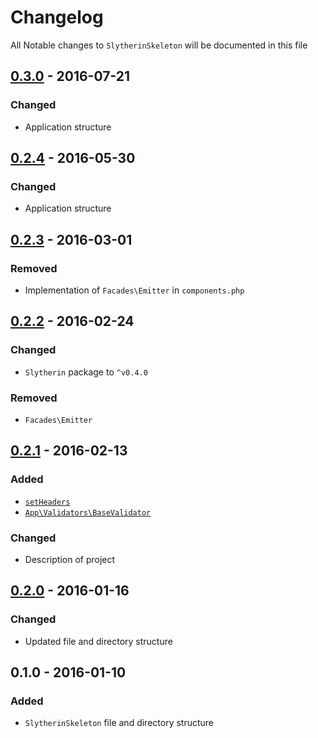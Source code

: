 # Changelog

All Notable changes to `SlytherinSkeleton` will be documented in this file

## [0.3.0](https://github.com/rougin/slytherin-skeleton/compare/v0.2.4...v0.3.0) - 2016-07-21

### Changed
- Application structure

## [0.2.4](https://github.com/rougin/slytherin-skeleton/compare/v0.2.3...v0.2.4) - 2016-05-30

### Changed
- Application structure

## [0.2.3](https://github.com/rougin/slytherin-skeleton/compare/v0.2.2...v0.2.3) - 2016-03-01

### Removed
- Implementation of `Facades\Emitter` in `components.php`

## [0.2.2](https://github.com/rougin/slytherin-skeleton/compare/v0.2.1...v0.2.2) - 2016-02-24

### Changed
- `Slytherin` package to `^v0.4.0`

### Removed
- `Facades\Emitter`

## [0.2.1](https://github.com/rougin/slytherin-skeleton/compare/v0.2.0...v0.2.1) - 2016-02-13

### Added
- [`setHeaders`](https://github.com/rougin/slytherin-skeleton/tree/v0.2.1/src/helpers.php#L31-L66)
- [`App\Validators\BaseValidator`](https://github.com/rougin/slytherin-skeleton/tree/v0.2.1/src/Validators/BaseValidator.php)

### Changed
- Description of project

## [0.2.0](https://github.com/rougin/slytherin-skeleton/compare/v0.1.0...v0.2.0) - 2016-01-16

### Changed
- Updated file and directory structure

## 0.1.0 - 2016-01-10

### Added
- `SlytherinSkeleton` file and directory structure